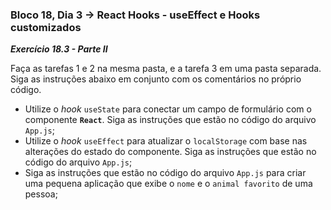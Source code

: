 ### Bloco 18, Dia 3 -> React Hooks - useEffect e Hooks customizados

_**Exercício 18.3 - Parte II**_

Faça as tarefas 1 e 2 na mesma pasta, e a tarefa 3 em uma pasta separada. Siga as instruções abaixo em conjunto com os comentários no próprio código.

 - Utilize o _hook_ `useState` para conectar um campo de formulário com o componente **`React`**. Siga as instruções que estão no código do arquivo `App.js`;
 - Utilize o _hook_ `useEffect` para atualizar o `localStorage` com base nas alterações do estado do componente. Siga as instruções que estão no código do arquivo `App.js`;
 - Siga as instruções que estão no código do arquivo `App.js` para criar uma pequena aplicação que exibe o `nome` e o `animal favorito` de uma pessoa;
